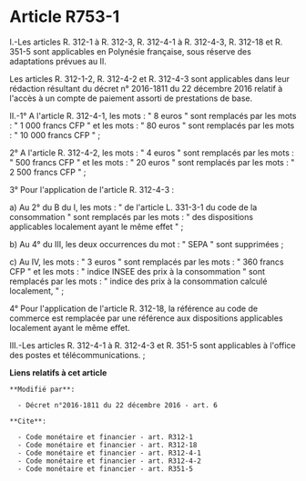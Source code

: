 # Article R753-1

I.-Les articles R. 312-1 à R. 312-3, R. 312-4-1 à R. 312-4-3, 
R. 312-18 et R. 351-5 sont applicables en Polynésie française, sous réserve des adaptations prévues au II. 

Les articles R. 312-1-2, R. 312-4-2 et R. 312-4-3 sont applicables dans leur rédaction résultant du décret n° 2016-1811 du 22
décembre 2016 relatif à l'accès à un compte de paiement assorti de prestations de base. 

II.-1° A l'article R. 312-4-1, les mots : " 8 euros " sont remplacés par les mots : " 1 000 francs CFP " et les mots : " 80
euros " sont remplacés par les mots : " 10 000 francs CFP " ; 

2° A l'article R. 312-4-2, les mots : " 4 euros " sont remplacés par les mots : " 500 francs CFP " et les mots : " 20 euros "
sont remplacés par les mots : " 2 500 francs CFP " ; 

3° Pour l'application de l'article R. 312-4-3 : 

a) Au 2° du B du I, les mots : " de l'article L. 331-3-1 du code de la consommation " sont remplacés par les mots : " des
dispositions applicables localement ayant le même effet " ; 

b) Au 4° du III, les deux occurrences du mot : " SEPA " sont supprimées ; 

c) Au IV, les mots : " 3 euros " sont remplacés par les mots : " 360 francs CFP " et les mots : " indice INSEE des prix à la
consommation " sont remplacés par les mots : " indice des prix à la consommation calculé localement, " ; 

4° Pour l'application de l'article R. 312-18, la référence au code de commerce est remplacée par une référence aux
dispositions applicables localement ayant le même effet. 

III.-Les articles R. 312-4-1 à R. 312-4-3 et R. 351-5 sont applicables à l'office des postes et télécommunications. ;

**Liens relatifs à cet article**

	**Modifié par**:

	  - Décret n°2016-1811 du 22 décembre 2016 - art. 6

	**Cite**:

	  - Code monétaire et financier - art. R312-1
	  - Code monétaire et financier - art. R312-18
	  - Code monétaire et financier - art. R312-4-1
	  - Code monétaire et financier - art. R312-4-2
	  - Code monétaire et financier - art. R351-5
